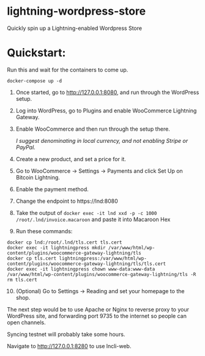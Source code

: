 # lightning-wordpress-store
Quickly spin up a Lightning-enabled Wordpress Store

# Quickstart:

Run this and wait for the containers to come up.
```
docker-compose up -d
```

1. Once started, go to http://127.0.0.1:8080, and run through the WordPress setup.

2. Log into WordPress, go to Plugins and enable WooCommerce Lightning Gateway.

3. Enable WooCommerce and then run through the setup there.

   *I suggest denominating in local currency, and not enabling Stripe or PayPal.*

4. Create a new product, and set a price for it.

5. Go to WooCommerce -> Settings -> Payments and click Set Up on Bitcoin Lightning.

6. Enable the payment method.

7. Change the endpoint to https://lnd:8080

8. Take the output of `docker exec -it lnd xxd -p -c 1000 /root/.lnd/invoice.macaroon`
and paste it into Macaroon Hex

9. Run these commands:
```
docker cp lnd:/root/.lnd/tls.cert tls.cert
docker exec -it lightningpress mkdir /var/www/html/wp-content/plugins/woocommerce-gateway-lightning/tls
docker cp tls.cert lightningpress:/var/www/html/wp-content/plugins/woocommerce-gateway-lightning/tls/tls.cert
docker exec -it lightningpress chown www-data:www-data /var/www/html/wp-content/plugins/woocommerce-gateway-lightning/tls -R
rm tls.cert
```

10. (Optional) Go to Settings -> Reading and set your homepage to the shop.

The next step would be to use Apache or Nginx to reverse proxy to your WordPress site,
and forwarding port 9735 to the internet so people can open channels.

Syncing testnet will probably take some hours.

Navigate to http://127.0.0.1:8280 to use lncli-web.
